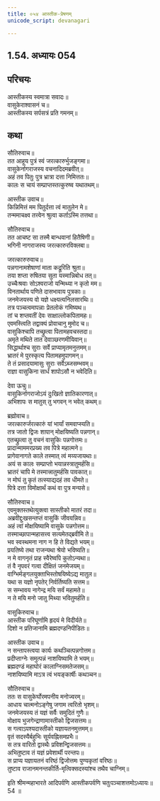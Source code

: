 ```yaml
---
title: ०५४ आस्तीक-प्रेषणम्
unicode_script: devanagari

---
```

## 1.54. अध्यायः 054

## परिचयः

आस्तीकस्य स्वमात्रा सवादः॥  
वासुकेराश्वासनं च॥  
आस्तीकस्य सर्पसत्रं प्रति गमनम्॥  

## कथा

सौतिरुवाच॥  
तत आहूय पुत्रं स्वं जरत्कारुर्भुजङ्गमा॥  
वासुकेर्नागराजस्य वचनादिदमब्रवीत्॥  
अहं तव पितुः पुत्र भ्रात्रा दत्ता निमित्ततः॥  
कालः स चायं सम्प्राप्तस्तत्कुरुष्व यथातथम्॥  

आस्तीक उवाच॥  
किन्निमित्तं मम पितुर्दत्ता त्वं मातुलेन मे॥  
तन्ममाचक्ष्व तत्त्वेन श्रुत्वा कर्ताऽस्मि तत्तथा॥  

सौतिरुवाच॥  
तत आचष्ट सा तस्मै बान्धवानां हितैषिणी॥  
भगिनी नागराजस्य जरत्कारुरविक्लबा॥  

जरत्कारुरुवाच॥  
पन्नगानामशेषाणां माता कद्रूरिति श्रुता॥  
तया शप्ता रुषितया सुता यस्मान्निबोध तत्॥  
उच्चैःश्रवाः सोऽश्वराजो यन्मिथ्या न कृतो मम॥  
विनतार्थाय पणिते दासभावाय पुत्रकाः॥  
जनमेजयस्य वो यज्ञे धक्ष्यत्यनिलसारथिः॥  
तत्र पञ्चत्वमापन्नाः प्रेतलोकं गमिष्यथ॥  
तां च शप्तवतीं देवः साक्षाल्लोकपितामहः॥  
एवमस्त्विति तद्वाक्यं प्रोवाचानु मुमोद च॥  
वासुकिश्चापि तच्छ्रुत्वा पितामहवचस्तदा॥  
अमृते मथिते तात देवाञ्छरणमीयिवान्॥  
सिद्धार्थाश्च सुराः सर्वे प्राप्यामृतमनुत्तमम्॥  
भ्रातरं मे पुरस्कृत्य पितामहमुपागमन्॥  
ते तं प्रसादयामासुः सुराः सर्वेऽब्जसम्भवम्॥  
राज्ञा वासुकिना सार्धं शापोऽसौ न भवेदिति॥  

देवा ऊचुः॥  
वासुकिर्नागराजोऽयं दुःखितो ज्ञातिकारणात्॥  
अभिशापः स मातुस् तु भगवन् न भवेत् कथम्॥  

ब्रह्मोवाच॥  
जरत्कारुर्जरत्कारुं यां भार्यां समवाप्स्यति॥  
तत्र जातो द्विजः शापान् मोक्षयिष्यति पन्नगान्॥  
एतच्छ्रुत्वा तु वचनं वासुकिः पन्नगोत्तमः॥  
प्रादान्माममरप्रख्य तव पित्रे महात्मने॥  
प्रागेवानागते काले तस्मात् त्वं मय्यजायथाः॥  
अयं स कालः सम्प्राप्तो भयान्नस्त्रातुमर्हसि॥  
भ्रातरं चापि मे तस्मात्त्रातुमर्हसि पावकात्॥  
न मोघं तु कृतं तत्स्याद्यदहं तव धीमते॥  
पित्रे दत्ता विमोक्षार्थं कथं वा पुत्र मन्यसे॥  

सौतिरुवाच॥  
एवमुक्तस्तथेत्युक्त्वा सास्तीको मातरं तदा॥  
अब्रवीद्दुःखसन्तप्तं वासुकिं जीवयन्निव॥  
अहं त्वां मोक्षयिष्यामि वासुके पन्नगोत्तम॥  
तस्माच्छापान्महासत्त्व सत्यमेतद्ब्रवीमि ते॥  
भव स्वस्थमना नाग न हि ते विद्यते भयम्॥  
प्रयतिष्ये तथा राजन्यथा श्रेयो भविष्यति॥  
न मे वागनृतं प्राह स्वैरेष्वपि कुतोऽन्यथा॥  
तं वै नृपवरं गत्वा दीक्षितं जनमेजयम्॥  
वाग्भिर्मङ्गलयुक्ताभिस्तोषयिष्येऽद्य मातुल॥  
यथा स यज्ञो नृपतेर् निर्वर्तिष्यति सत्तम॥  
स सम्भावय नागेन्द्र मयि सर्वं महामते॥  
न ते मयि मनो जातु मिथ्या भवितुमर्हति॥  

वासुकिरुवाच॥  
आस्तीक परिघूर्णामि हृदयं मे विदीर्यते॥  
दिशो न प्रतिजानामि ब्रह्मदण्डनिपीडितः॥  

आस्तीक उवाच॥  
न सन्तापस्त्वया कार्यः कथञ्चित्पन्नगोत्तम॥  
प्रदीप्ताग्नेः समुत्पन्नं नाशयिष्यामि ते भयम्॥  
ब्रह्मदण्डं महाघोरं कालाग्निसमतेजसम्॥  
नाशयिष्यामि माऽत्र त्वं भयङ्कार्षीः कथञ्चन॥  

सौतिरुवाच॥  
ततः स वासुकेर्घोरमपनीय मनोज्वरम्॥  
आधाय चात्मनोऽङ्गेषु जगाम त्वरितो भृशम्॥  
जनमेजयस्य तं यज्ञं सर्वैः समुदितं गुणैः॥  
मोक्षाय भुजगेन्द्राणामास्तीको द्विजसत्तमः॥  
स गत्वाऽपश्यदास्तीको यज्ञायतनमुत्तमम्॥  
वृतं सदस्यैर्बहुभिः सूर्यवह्निसमप्रभैः॥  
स तत्र वारितो द्वास्थैः प्रविशन्द्विजसत्तमः॥  
अभितुष्टाव तं यज्ञं प्रवेशार्थी परन्तपः॥  
स प्राप्य यज्ञायतनं वरिष्ठं द्विजोत्तमः पुण्यकृतां वरिष्ठः॥  
तुष्टाव राजानमनन्तकीर्ति\-मृत्विक्सदस्यांश्च तथैव चाग्निम्॥  

इति श्रीमन्महाभारते आदिपर्वणि आस्तीकपर्वणि चतुःपञ्चाशत्तमोऽध्यायः॥  
54 ॥  